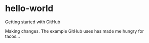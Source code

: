 # hello-world
Getting started with GitHub

Making changes. The example GitHub uses has made me hungry for tacos... 
